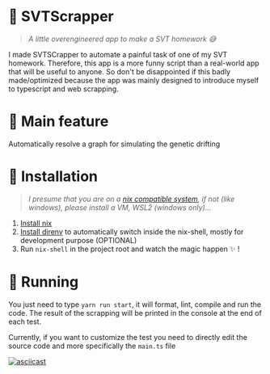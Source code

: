 # 🧬 SVTScrapper

> *A little overengineered app to make a SVT homework 😅*

I made SVTSCrapper to automate a painful task of one of my SVT homework. Therefore, this app is a more funny script than a real-world app 
that will be useful to anyone. So don't be disappointed if this badly made/optimized because the app was mainly designed to introduce 
myself to typescript and web scrapping.

# 🚀 Main feature
Automatically resolve a graph for simulating the genetic drifting

# 💾 Installation
> *I presume that you are on a [nix compatible system](https://nixos.org/manual/nix/stable/installation/supported-platforms.html), if not (like windows), please install a VM, WSL2 (windows only)...*

1. [Install nix](https://nixos.org/manual/nix/stable/installation/installing-binary.html)
2. [Install direnv](https://github.com/direnv/direnv) to automatically switch inside the nix-shell, mostly for development purpose (OPTIONAL)
3. Run `nix-shell` in the project root and watch the magic happen ✨ !

# 🏃 Running
You just need to type `yarn run start`, it will format, lint, compile and run the code. The result of the scrapping will be printed in the console 
at the end of each test.

Currently, if you want to customize the test you need to directly edit the source code and more specifically the `main.ts` file

[![asciicast](https://asciinema.org/a/oxOq3NDrn6J6TKYmgADExZL3G.svg)](https://asciinema.org/a/oxOq3NDrn6J6TKYmgADExZL3G)
